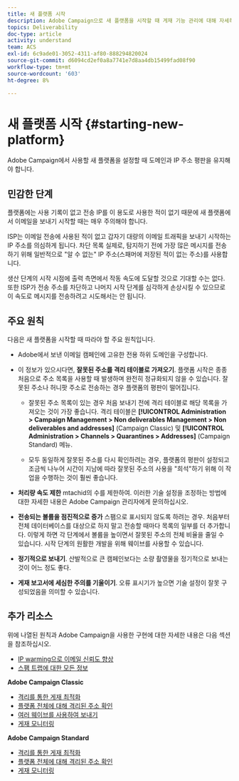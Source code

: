 ```yaml
---
title: 새 플랫폼 시작
description: Adobe Campaign으로 새 플랫폼을 시작할 때 게재 기능 관리에 대해 자세히 알아보십시오.
topics: Deliverability
doc-type: article
activity: understand
team: ACS
exl-id: 6c9ade01-3052-4311-af80-888294820024
source-git-commit: d6094cd2ef0a8a7741e7d8aa4db15499fad08f90
workflow-type: tm+mt
source-wordcount: '603'
ht-degree: 8%

---
```


# 새 플랫폼 시작 {#starting-new-platform}

Adobe Campaign에서 사용할 새 플랫폼을 설정할 때 도메인과 IP 주소 평판을 유지해야 합니다.

## 민감한 단계

플랫폼에는 사용 기록이 없고 전송 IP를 이 용도로 사용한 적이 없기 때문에 새 플랫폼에서 이메일을 보내기 시작할 때는 매우 주의해야 합니다.

ISP는 이메일 전송에 사용된 적이 없고 갑자기 대량의 이메일 트래픽을 보내기 시작하는 IP 주소를 의심하게 됩니다. 차단 목록 실제로, 탐지하기 전에 가장 많은 메시지를 전송하기 위해 일반적으로 &quot;알 수 없는&quot; IP 주소(스패머에 저장된 적이 없는 주소)를 사용합니다.

생산 단계의 시작 시점에 출력 측면에서 작동 속도에 도달할 것으로 기대할 수는 없다. 또한 ISP가 전송 주소를 차단하고 나머지 시작 단계를 심각하게 손상시킬 수 있으므로 이 속도로 메시지를 전송하려고 시도해서는 안 됩니다.

## 주요 원칙

다음은 새 플랫폼을 시작할 때 따라야 할 주요 원칙입니다.

* Adobe에서 보낸 이메일 캠페인에 고유한 전용 하위 도메인을 구성합니다.

* 이 정보가 있으시다면, **잘못된 주소를 격리 테이블로 가져오기**.
플랫폼 시작은 종종 처음으로 주소 목록을 사용할 때 발생하며 완전히 정규화되지 않을 수 있습니다. 잘못된 주소나 허니팟 주소로 전송하는 경우 플랫폼의 평판이 떨어집니다.

   * 잘못된 주소 목록이 있는 경우 처음 보내기 전에 격리 테이블로 해당 목록을 가져오는 것이 가장 좋습니다. 격리 테이블은 **[!UICONTROL Administration > Campaign Management > Non deliverables Management > Non deliverables and addresses]** (Campaign Classic) 및 **[!UICONTROL Administration > Channels > Quarantines > Addresses]** (Campaign Standard) 메뉴.

   * 모두 동일하게 잘못된 주소를 다시 확인하려는 경우, 플랫폼의 평판이 설정되고 조금씩 나누어 시간이 지남에 따라 잘못된 주소의 사용을 &quot;희석&quot;하기 위해 이 작업을 수행하는 것이 훨씬 좋습니다.

* **처리량 속도 제한** mtachid의 수를 제한하여. 이러한 기술 설정을 조정하는 방법에 대한 자세한 내용은 Adobe Campaign 관리자에게 문의하십시오.

* **전송되는 볼륨을 점진적으로 증가** 스팸으로 표시되지 않도록 하려는 경우. 처음부터 전체 데이터베이스를 대상으로 하지 말고 전송할 때마다 목록의 일부를 더 추가합니다. 이렇게 하면 각 단계에서 볼륨을 높이면서 잘못된 주소의 전체 비율을 줄일 수 있습니다. 시작 단계의 원활한 개발을 위해 웨이브를 사용할 수 있습니다.

* **정기적으로 보내기**. 산발적으로 큰 캠페인보다는 소량 촬영물을 정기적으로 보내는 것이 어느 정도 좋다.
* **게재 보고서에 세심한 주의를 기울이기**. 오류 표시기가 높으면 기술 설정이 잘못 구성되었음을 의미할 수 있습니다.

## 추가 리소스

위에 나열된 원칙과 Adobe Campaign을 사용한 구현에 대한 자세한 내용은 다음 섹션을 참조하십시오.

* [IP warming으로 이메일 신뢰도 향상](../../help/additional-resources/increase-reputation-with-ip-warming.md)
* [스팸 트랩에 대한 모든 정보](../../help/additional-resources/all-about-spam-traps.md)

**Adobe Campaign Classic**

* [격리를 통한 게재 최적화](https://experienceleague.adobe.com/docs/campaign-classic/using/sending-messages/monitoring-deliveries/understanding-quarantine-management.html#optimizing-your-delivery-through-quarantines)
* [플랫폼 전체에 대해 격리된 주소 확인](https://experienceleague.adobe.com/docs/campaign-classic/using/sending-messages/monitoring-deliveries/understanding-quarantine-management.html#identifying-quarantined-addresses-for-the-entire-platform)
* [여러 웨이브를 사용하여 보내기](https://experienceleague.adobe.com/docs/campaign-classic/using/sending-messages/key-steps-when-creating-a-delivery/steps-sending-the-delivery.html#sending-using-multiple-waves)
* [게재 모니터링](https://experienceleague.adobe.com/docs/campaign-classic/using/sending-messages/monitoring-deliveries/about-delivery-monitoring.html?lang=ko#sending-messages)

**Adobe Campaign Standard**

* [격리를 통한 게재 최적화](https://experienceleague.adobe.com/docs/campaign-standard/using/testing-and-sending/monitoring-messages/understanding-quarantine-management.html#optimizing-your-delivery-through-quarantines)
* [플랫폼 전체에 대해 격리된 주소 확인](https://experienceleague.adobe.com/docs/campaign-standard/using/testing-and-sending/monitoring-messages/understanding-quarantine-management.html)
* [게재 모니터링](https://experienceleague.adobe.com/docs/campaign-standard/using/testing-and-sending/monitoring-messages/monitoring-a-delivery.html?lang=ko)
